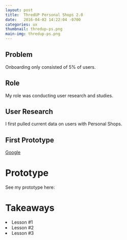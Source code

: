 ```yaml
---
layout: post
title:  ThredUP Personal Shops 2.0
date:   2016-04-02 14:22:04 -0700
categories: ux
thumbnail: thredup-ps.png
main-img: thredup-ps.png
---
```


<div class="row">
  <div class="col-md-6 project-problem center-block">
  		<h2 class="block-title">Problem</h2>
  		Onboarding only consisted of 5% of users.
  </div>
  <div class="col-md-5 project-role center-block">
  	<h2 class="block-title">Role</h2>
  		My role was conducting user research and studies.
  	</div>

</div>

<section>
<h1 class="section-title">User Research</h1>

I first pulled current data on users with Personal Shops. 
</section>

<section>
<h1 class="section-title">First Prototype</h1>

<a href="http://google.com">Google</a>
</section>

<h1 class="section-title">Prototype</h1>

See my prototype here: 

<h1 class="section-title">Takeaways</h1>

<li>Lesson #1</li>
<li>Lesson #2</li>
<li>Lesson #3</li>


<!-- {% highlight ruby %}
def print_hi(name)
  puts "Hi, #{name}"
end
print_hi('Tom')
#=> prints 'Hi, Tom' to STDOUT.
{% endhighlight %}

Check out the [Jekyll docs][jekyll-docs] for more info on how to get the most out of Jekyll. File all bugs/feature requests at [Jekyll’s GitHub repo][jekyll-gh]. If you have questions, you can ask them on [Jekyll Talk][jekyll-talk].

[jekyll-docs]: http://jekyllrb.com/docs/home
[jekyll-gh]:   https://github.com/jekyll/jekyll
[jekyll-talk]: https://talk.jekyllrb.com/ -->
